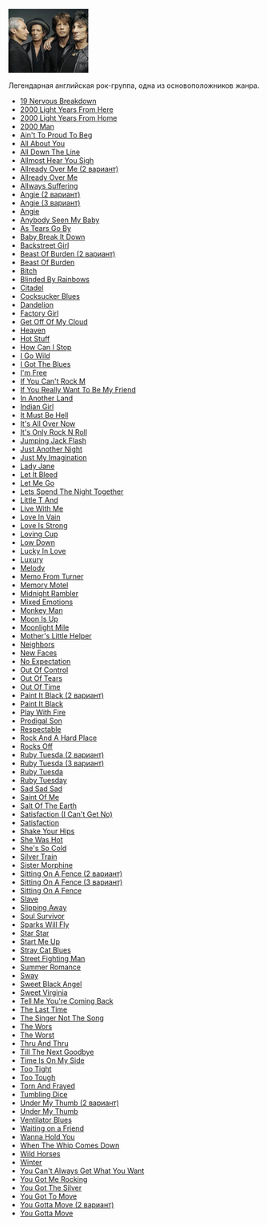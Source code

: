 ![](rolling_stones.jpg)

Легендарная английская рок-группа, одна из основоположников жанра.


* [19 Nervous Breakdown](19%20Nervous%20Breakdown)
* [2000 Light Years From Here](2000%20Light%20Years%20From%20Here)
* [2000 Light Years From Home](2000%20Light%20Years%20From%20Home)
* [2000 Man](2000%20Man)
* [Ain't To Proud To Beg](Ain't%20To%20Proud%20To%20Beg)
* [All About You](All%20About%20You)
* [All Down The Line](All%20Down%20The%20Line)
* [Allmost Hear You Sigh](Allmost%20Hear%20You%20Sigh)
* [Allready Over Me (2 вариант)](Allready%20Over%20Me%20(2%20вариант))
* [Allready Over Me](Allready%20Over%20Me)
* [Allways Suffering](Allways%20Suffering)
* [Angie (2 вариант)](Angie%20(2%20вариант))
* [Angie (3 вариант)](Angie%20(3%20вариант))
* [Angie](Angie)
* [Anybody Seen My Baby](Anybody%20Seen%20My%20Baby)
* [As Tears Go By](As%20Tears%20Go%20By)
* [Baby Break It Down](Baby%20Break%20It%20Down)
* [Backstreet Girl](Backstreet%20Girl)
* [Beast Of Burden (2 вариант)](Beast%20Of%20Burden%20(2%20вариант))
* [Beast Of Burden](Beast%20Of%20Burden)
* [Bitch](Bitch)
* [Blinded By Rainbows](Blinded%20By%20Rainbows)
* [Citadel](Citadel)
* [Cocksucker Blues](Cocksucker%20Blues)
* [Dandelion](Dandelion)
* [Factory Girl](Factory%20Girl)
* [Get Off Of My Cloud](Get%20Off%20Of%20My%20Cloud)
* [Heaven](Heaven)
* [Hot Stuff](Hot%20Stuff)
* [How Can I Stop](How%20Can%20I%20Stop)
* [I Go Wild](I%20Go%20Wild)
* [I Got The Blues](I%20Got%20The%20Blues)
* [I'm Free](I'm%20Free)
* [If You Can't Rock M](If%20You%20Can't%20Rock%20M)
* [If You Really Want To Be My Friend](If%20You%20Really%20Want%20To%20Be%20My%20Friend)
* [In Another Land](In%20Another%20Land)
* [Indian Girl](Indian%20Girl)
* [It Must Be Hell](It%20Must%20Be%20Hell)
* [It's All Over Now](It's%20All%20Over%20Now)
* [It's Only Rock N Roll](It's%20Only%20Rock%20N%20Roll)
* [Jumping Jack Flash](Jumping%20Jack%20Flash)
* [Just Another Night](Just%20Another%20Night)
* [Just My Imagination](Just%20My%20Imagination)
* [Lady Jane](Lady%20Jane)
* [Let It Bleed](Let%20It%20Bleed)
* [Let Me Go](Let%20Me%20Go)
* [Lets Spend The Night Together](Lets%20Spend%20The%20Night%20Together)
* [Little T And](Little%20T%20And)
* [Live With Me](Live%20With%20Me)
* [Love In Vain](Love%20In%20Vain)
* [Love Is Strong](Love%20Is%20Strong)
* [Loving Cup](Loving%20Cup)
* [Low Down](Low%20Down)
* [Lucky In Love](Lucky%20In%20Love)
* [Luxury](Luxury)
* [Melody](Melody)
* [Memo From Turner](Memo%20From%20Turner)
* [Memory Motel](Memory%20Motel)
* [Midnight Rambler](Midnight%20Rambler)
* [Mixed Emotions](Mixed%20Emotions)
* [Monkey Man](Monkey%20Man)
* [Moon Is Up](Moon%20Is%20Up)
* [Moonlight Mile](Moonlight%20Mile)
* [Mother's Little Helper](Mother's%20Little%20Helper)
* [Neighbors](Neighbors)
* [New Faces](New%20Faces)
* [No Expectation](No%20Expectation)
* [Out Of Control](Out%20Of%20Control)
* [Out Of Tears](Out%20Of%20Tears)
* [Out Of Time](Out%20Of%20Time)
* [Paint It Black (2 вариант)](Paint%20It%20Black%20(2%20вариант))
* [Paint It Black](Paint%20It%20Black)
* [Play With Fire](Play%20With%20Fire)
* [Prodigal Son](Prodigal%20Son)
* [Respectable](Respectable)
* [Rock And A Hard Place](Rock%20And%20A%20Hard%20Place)
* [Rocks Off](Rocks%20Off)
* [Ruby Tuesda (2 вариант)](Ruby%20Tuesda%20(2%20вариант))
* [Ruby Tuesda (3 вариант)](Ruby%20Tuesda%20(3%20вариант))
* [Ruby Tuesda](Ruby%20Tuesda)
* [Ruby Tuesday](Ruby%20Tuesday)
* [Sad Sad Sad](Sad%20Sad%20Sad)
* [Saint Of Me](Saint%20Of%20Me)
* [Salt Of The Earth](Salt%20Of%20The%20Earth)
* [Satisfaction (I Can't Get No)](Satisfaction%20(I%20Can't%20Get%20No))
* [Satisfaction](Satisfaction)
* [Shake Your Hips](Shake%20Your%20Hips)
* [She Was Hot](She%20Was%20Hot)
* [She's So Cold](She's%20So%20Cold)
* [Silver Train](Silver%20Train)
* [Sister Morphine](Sister%20Morphine)
* [Sitting On A Fence (2 вариант)](Sitting%20On%20A%20Fence%20(2%20вариант))
* [Sitting On A Fence (3 вариант)](Sitting%20On%20A%20Fence%20(3%20вариант))
* [Sitting On A Fence](Sitting%20On%20A%20Fence)
* [Slave](Slave)
* [Slipping Away](Slipping%20Away)
* [Soul Survivor](Soul%20Survivor)
* [Sparks Will Fly](Sparks%20Will%20Fly)
* [Star Star](Star%20Star)
* [Start Me Up](Start%20Me%20Up)
* [Stray Cat Blues](Stray%20Cat%20Blues)
* [Street Fighting Man](Street%20Fighting%20Man)
* [Summer Romance](Summer%20Romance)
* [Sway](Sway)
* [Sweet Black Angel](Sweet%20Black%20Angel)
* [Sweet Virginia](Sweet%20Virginia)
* [Tell Me You're Coming Back](Tell%20Me%20You're%20Coming%20Back)
* [The Last Time](The%20Last%20Time)
* [The Singer Not The Song](The%20Singer%20Not%20The%20Song)
* [The Wors](The%20Wors)
* [The Worst](The%20Worst)
* [Thru And Thru](Thru%20And%20Thru)
* [Till The Next Goodbye](Till%20The%20Next%20Goodbye)
* [Time Is On My Side](Time%20Is%20On%20My%20Side)
* [Too Tight](Too%20Tight)
* [Too Tough](Too%20Tough)
* [Torn And Frayed](Torn%20And%20Frayed)
* [Tumbling Dice](Tumbling%20Dice)
* [Under My Thumb (2 вариант)](Under%20My%20Thumb%20(2%20вариант))
* [Under My Thumb](Under%20My%20Thumb)
* [Ventilator Blues](Ventilator%20Blues)
* [Waiting on a Friend](Waiting%20on%20a%20Friend)
* [Wanna Hold You](Wanna%20Hold%20You)
* [When The Whip Comes Down](When%20The%20Whip%20Comes%20Down)
* [Wild Horses](Wild%20Horses)
* [Winter](Winter)
* [You Can't Always Get What You Want](You%20Can't%20Always%20Get%20What%20You%20Want)
* [You Got Me Rocking](You%20Got%20Me%20Rocking)
* [You Got The Silver](You%20Got%20The%20Silver)
* [You Got To Move](You%20Got%20To%20Move)
* [You Gotta Move (2 вариант)](You%20Gotta%20Move%20(2%20вариант))
* [You Gotta Move](You%20Gotta%20Move)